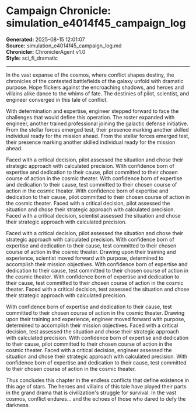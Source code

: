 # Campaign Chronicle: simulation_e4014f45_campaign_log

**Generated:** 2025-08-15 12:01:07  
**Source:** simulation_e4014f45_campaign_log.md  
**Chronicler:** ChroniclerAgent v1.0  
**Style:** sci_fi_dramatic  

---

In the vast expanse of the cosmos, where conflict shapes destiny, the chronicles of the contested battlefields of the galaxy unfold with dramatic purpose. Hope flickers against the encroaching shadows, and heroes and villains alike dance to the whims of fate. The destinies of pilot, scientist, and engineer converged in this tale of conflict.

With determination and expertise, engineer stepped forward to face the challenges that would define this operation. The roster expanded with engineer, another trained professional joining the galactic defense initiative. From the stellar forces emerged test, their presence marking another skilled individual ready for the mission ahead. From the stellar forces emerged test, their presence marking another skilled individual ready for the mission ahead. 

Faced with a critical decision, pilot assessed the situation and chose their strategic approach with calculated precision. With confidence born of expertise and dedication to their cause, pilot committed to their chosen course of action in the cosmic theater. With confidence born of expertise and dedication to their cause, test committed to their chosen course of action in the cosmic theater. With confidence born of expertise and dedication to their cause, pilot committed to their chosen course of action in the cosmic theater. Faced with a critical decision, pilot assessed the situation and chose their strategic approach with calculated precision. Faced with a critical decision, scientist assessed the situation and chose their strategic approach with calculated precision. 

Faced with a critical decision, pilot assessed the situation and chose their strategic approach with calculated precision. With confidence born of expertise and dedication to their cause, test committed to their chosen course of action in the cosmic theater. Drawing upon their training and experience, scientist moved forward with purpose, determined to accomplish their mission objectives. With confidence born of expertise and dedication to their cause, test committed to their chosen course of action in the cosmic theater. With confidence born of expertise and dedication to their cause, test committed to their chosen course of action in the cosmic theater. Faced with a critical decision, test assessed the situation and chose their strategic approach with calculated precision. 

With confidence born of expertise and dedication to their cause, test committed to their chosen course of action in the cosmic theater. Drawing upon their training and experience, engineer moved forward with purpose, determined to accomplish their mission objectives. Faced with a critical decision, test assessed the situation and chose their strategic approach with calculated precision. With confidence born of expertise and dedication to their cause, pilot committed to their chosen course of action in the cosmic theater. Faced with a critical decision, engineer assessed the situation and chose their strategic approach with calculated precision. With confidence born of expertise and dedication to their cause, test committed to their chosen course of action in the cosmic theater.

Thus concludes this chapter in the endless conflicts that define existence in this age of stars. The heroes and villains of this tale have played their parts in the grand drama that is civilization's struggle for survival. In the vast cosmos, conflict endures... and the echoes of those who dared to defy the darkness.